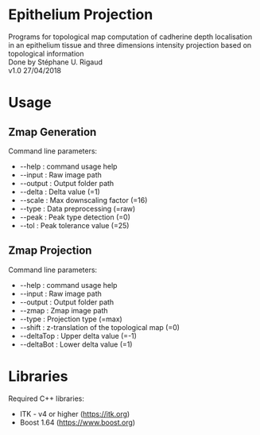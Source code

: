 # Epithelium Projection

Programs for topological map computation of cadherine depth localisation in an epithelium tissue and three dimensions intensity projection based on topological information \
Done by Stéphane U. Rigaud \
v1.0 27/04/2018 

# Usage
## Zmap Generation

Command line parameters: 
* --help : command usage help
* --input : Raw image path
* --output : Output folder path 
* --delta : Delta value (=1)
* --scale : Max downscaling factor (=16)
* --type : Data preprocessing (=raw)
* --peak : Peak type detection (=0)
* --tol : Peak tolerance value (=25)

## Zmap Projection

Command line parameters: 
* --help : command usage help
* --input : Raw image path
* --output : Output folder path 
* --zmap : Zmap image path
* --type : Projection type (=max)
* --shift : z-translation of the topological map (=0)
* --deltaTop : Upper delta value (=-1)
* --deltaBot : Lower delta value (=1)

# Libraries

Required C++ libraries:
* ITK - v4 or higher (https://itk.org)
* Boost 1.64 (https://www.boost.org)
